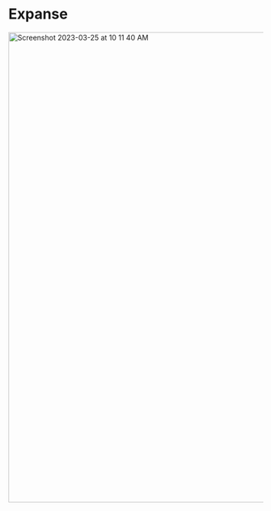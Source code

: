 # Expanse
<img width="929" alt="Screenshot 2023-03-25 at 10 11 40 AM" src="https://user-images.githubusercontent.com/94307781/227696703-bf82b2d1-5151-4927-901e-4cb373b94b3f.png">
